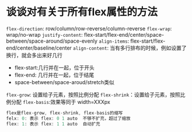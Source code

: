 # 谈谈对有关于所有flex属性的方法
`flex-direction`: row/column/row-reverse/column-reverse
`flex-wrap`: wrap/no-wrap
`justify-content`: flex-start/flex-end/center/space-between/space-around/space-evenly
`align-items`: flex-start/flex-end/center/baseline/center
`align-content`: 当有多行排布的时候，例如设置了换行，就会多出来好几行
  - flex-start:几行并在一起，位于开头
  - flex-end: 几行并在一起，位于结尾
  - space-between/space-aroud/stretch类似
  
`flex-grow`:  设置给子元素，按照比例分配
`flex-shrink`：设置给子元素，按照比例分配
`flex-basis`:效果等同于 width=XXXpx
```js
flex是flex-grow, flex-shrink, flex-basis的缩写
felx: 0: 表示 flex: 0 1 auto  不够不扩充，超过了缩放
flex: 1: 表示 flex: 1 1 auto  自动扩充
```


